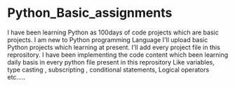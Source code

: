 # Python_Basic_assignments
I have been learning  Python  as 100days of code projects which are basic projects. I am new to Python programming Language
I'll upload basic Python projects which learning at present.
I'll add every project file in this reprository.
I have been  implementing the  code  content which been learning daily basis  in every python file present in this reprository 
Like variables, type casting , subscripting , conditional statements, Logical operators etc.....
